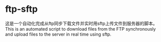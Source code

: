 # ftp-sftp
这是一个自动化完成从ftp同步下载文件并实时用sftp上传文件到服务器的脚本。 This is an automated script to download files from the FTP synchronously and upload files to the server in real time using sftp.
